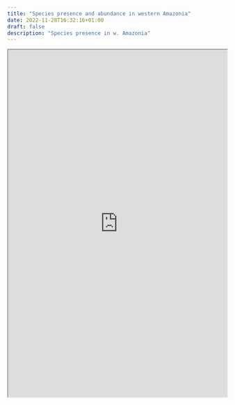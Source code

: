 ```yaml
---
title: "Species presence and abundance in western Amazonia"
date: 2022-11-28T16:32:16+01:00
draft: false
description: "Species presence in w. Amazonia"
---
```


<iframe height="800" width="100%" src="https://puason.shinyapps.io/Species/"></iframe>
